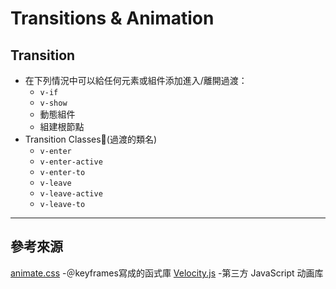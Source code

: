 # Transitions & Animation

## Transition
- 在下列情況中可以給任何元素或組件添加進入/離開過渡：
    - `v-if`
    - `v-show`
    - 動態組件
    - 組建根節點
- Transition Classes(過渡的類名)
    - `v-enter`
    - `v-enter-active`
    - `v-enter-to`
    - `v-leave`
    - `v-leave-active`
    - `v-leave-to`

---
## 參考來源
[animate.css](https://animate.style/) -＠keyframes寫成的函式庫
[Velocity.js](http://velocityjs.org/) -第三方 JavaScript 动画库